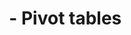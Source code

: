 ---
layout: book
section: documentation
category: TileMill
tag: tutorials
title: "&nbsp;&nbsp;&nbsp;&nbsp;- Pivot tables"
permalink: /docs/tutorials/google-docs/#pivot
---
